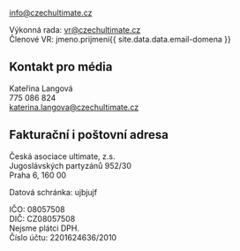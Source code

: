 [info@czechultimate.cz](mailto:info@czechultimate.cz)

Výkonná rada: [vr@czechultimate.cz](mailto:vr@czechultimate.cz)  
Členové VR: jmeno.prijmeni{{ site.data.data.email-domena }}

## Kontakt pro média

Kateřina Langová  
775 086 824  
[katerina.langova@czechultimate.cz](mailto:katerina.langova@czechultimate.cz)


## Fakturační i poštovní adresa

Česká asociace ultimate, z.s.  
Jugoslávských partyzánů 952/30  
Praha 6, 160 00

Datová schránka: ujbjujf

IČO: 08057508  
DIČ: CZ08057508  
Nejsme plátci DPH.  
Číslo účtu: 2201624636/2010
